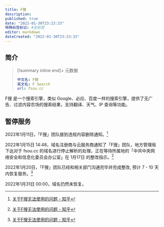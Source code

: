 ```yaml
---
title: F搜
description:
published: true
date: "2022-01-30T23:23:33"
特殊标签标记: #无标签
editor: markdown
dateCreated: "2022-01-30T23:23:33"
---
```


## 简介

> [!summary inline end]+ 元数据
>
> ```YAML
> 中文名: F搜
> 英文名: F Search
> url: fsou.cc
> ```

F搜 是一个搜索引擎，类似 Google、必应、百度一样的搜索引擎，提供了无广告、过滤内容农场的搜索结果，支持翻译、天气、IP 查询等功能。

## 暂停服务

2022年1月11日，「F搜」团队接到违规内容删除通知。[^458001278]

2022年1月15日 14:48，域名注册商与云服务商通知了「F搜」团队，地方管理局下达对于 fsou.cc 的域名进行停止解析的处理，正在等待所属地的「中共中央网络安全和信息化委员会办公室」在 1月17日 的整改指示。[^458001278]

2022年1月20日，「F搜」团队已经和相关部门沟通完毕并完成整改, 预计 7 - 10 天内恢复服务。[^458001278]

[^458001278]: [关于F搜无法使用的问题 - 知乎](https://web.archive.org/web/20220130155719/https://zhuanlan.zhihu.com/p/458001278)

2022年1月31日 00:00，域名仍然未恢复。
